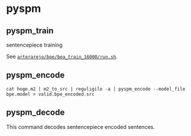 # pyspm

## pyspm_train

sentencepiece training

See [`arterarejo/bpe/bea_train_16000/run.sh`](https://github.com/nymwa/arterarejo/blob/main/bpe/bea_train_16000/run.sh).

## pyspm_encode

```
cat hoge.m2 | m2_to_src | reguligilo -a | pyspm_encode --model_file bpe.model > valid.bpe_encoded.src
```

## pyspm_decode

This command decodes sentencepiece encoded sentences.

